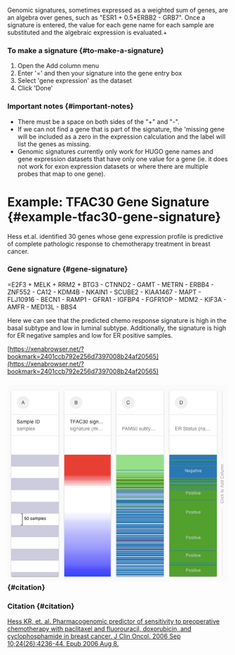 Genomic signatures, sometimes expressed as a weighted sum of genes, are an algebra over genes, such as "ESR1 + 0.5\*ERBB2 - GRB7". Once a signature is entered, the value for each gene name for each sample are substituted and the algebraic expression is evaluated.+

### To make a signature {#to-make-a-signature}

1. Open the Add column menu
2. Enter '=' and then your signature into the gene entry box
3. Select 'gene expression' as the dataset
4. Click 'Done'

### Important notes {#important-notes}

* There must be a space on both sides of the "+" and "-".
* If we can not find a gene that is part of the signature, the 'missing gene will be included as a zero in the expression calculation and the label will list the genes as missing.
* Genomic signatures currently only work for HUGO gene names and gene expression datasets that have only one value for a gene \(ie. it does not work for exon expression datasets or where there are multiple probes that map to one gene\).

# Example: TFAC30 Gene Signature {#example-tfac30-gene-signature}

Hess et.al. identified 30 genes whose gene expression profile is predictive of complete pathologic response to chemotherapy treatment in breast cancer.

### Gene signature {#gene-signature}

=E2F3 + MELK + RRM2 + BTG3 - CTNND2 - GAMT - METRN - ERBB4 - ZNF552 - CA12 - KDM4B - NKAIN1 - SCUBE2 - KIAA1467 - MAPT - FLJ10916 - BECN1 - RAMP1 - GFRA1 - IGFBP4 - FGFR1OP - MDM2 - KIF3A - AMFR - MED13L - BBS4

Here we can see that the predicted chemo response signature is high in the basal subtype and low in luminal subtype. Additionally, the signature is high for ER negative samples and low for ER positive samples.

[https://xenabrowser.net/?bookmark=2401ccb792e256d7397008b24af20565](https://xenabrowser.net/?bookmark=2401ccb792e256d7397008b24af20565)

### ![](/assets/genomicSignatures.png) {#citation}

### Citation {#citation}

[Hess KR, et. al. Pharmacogenomic predictor of sensitivity to preoperative chemotherapy with paclitaxel and fluorouracil, doxorubicin, and cyclophosphamide in breast cancer. J Clin Oncol. 2006 Sep 10;24\(26\):4236-44. Epub 2006 Aug 8.](http://www.ncbi.nlm.nih.gov/pubmed/16896004)

